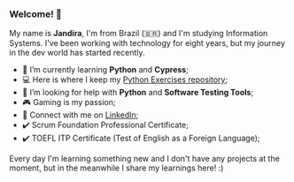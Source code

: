 ### Welcome! 👋

My name is **Jandira**, I'm from Brazil (:brazil:) and I'm studying Information Systems. 
I've been working with technology for eight years, but my journey in the dev world has started recently.

- 🌱 I’m currently learning **Python** and **Cypress**;
- 💻 Here is where I keep my [Python Exercises repository](https://github.com/jandirafviana/python-exercises);
- 🤔 I’m looking for help with **Python** and **Software Testing Tools**;
- 🎮 Gaming is my passion;
- 💼 Connect with me on [LinkedIn](https://www.linkedin.com/in/j-viana-/);
- ✔️ Scrum Foundation Professional Certificate;
- ✔️ TOEFL ITP Certificate (Test of English as a Foreign Language);

Every day I'm learning something new and I don't have any projects at the moment, but in the meanwhile I share my learnings here! :)
